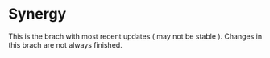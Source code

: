# Synergy
 
This is the brach with most recent updates ( may not be stable ). Changes in this brach are not always finished.
